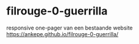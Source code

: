 # filrouge-0-guerrilla
responsive one-pager van een bestaande website <br>
https://ankepe.github.io/filrouge-0-guerrilla/

